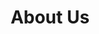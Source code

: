 ---
templateKey: about-page
title: About Us
aboutDescription: Lorem Ipsum is simply dummy text of the printing and typesetting industry. Lorem Ipsum has been the industry's standard   dummy text ever since the 1500s, when an unknown printer took a galley of type and scrambled it to make a type specimen book. It has      survived not only five centuries, but also the leap into electronic typesetting, remaining essentially unchanged. It was popularised in   the 1960s with the release of Letraset sheets containing Lorem Ipsum passages, and more recently with desktop publishing software like    Aldus PageMaker including versions of Lorem Ipsum.
aboutGallery:
  image: /img/routing.png
  imageAlt: routing image
seo:
  browserTitle: About | Primily
  description: >-
    JavaScript Wakanda is a meetup group that holds monthly meetups where
    JavaScript developers get together for presentations and to meet others in
    the community.
  title: About | Primily
---